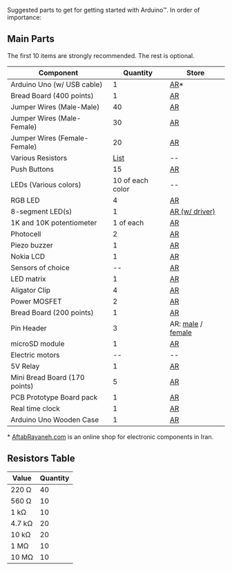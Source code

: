 Suggested parts to get for getting started with Arduino™. In order of importance:

## Main Parts

The first 10 items are strongly recommended. The rest is optional.

| Component                    | Quantity         | Store   |
| ---------------------------- | ---------------- | ------- |
| Arduino Uno (w/ USB cable)   | 1                | [AR](http://shop.aftabrayaneh.com/Arduino_Boards/ARDUINO_CH340G_UNO.htmlhttp://shop.aftabrayaneh.com/Arduino_Boards/ARDUINO_CH340G_UNO.html)* |
| Bread Board (400 points)     | 1                | [AR](http://shop.aftabrayaneh.com/Peripherals/Pcb/Breadboard_MB102.html) |
| Jumper Wires (Male-Male)     | 40               | [AR](http://shop.aftabrayaneh.com/Peripherals/Cable_Jumperwire/Wire_Dupont_MM.html) |
| Jumper Wires (Male-Female)   | 30               | [AR](http://shop.aftabrayaneh.com/Peripherals/Cable_Jumperwire/Wire_Dupont_MF.html) |
| Jumper Wires (Female-Female) | 20               | [AR](http://shop.aftabrayaneh.com/Peripherals/Cable_Jumperwire/Wire_Dupont_FF.html) |
| Various Resistors            | [List](#resistors-table)| -- |
| Push Buttons                 | 15               | [AR](http://shop.aftabrayaneh.com/Micro_Switch.html) |
| LEDs (Various colors)        | 10 of each color | -- |
| RGB LED | 4 | [AR](http://shop.aftabrayaneh.com/Electronic_Parts/LED/RGB_LED.html) |
| 8-segment LED(s) | 1 | [AR (w/ driver)](http://shop.aftabrayaneh.com/74HC59-4D_Seven_Segment.html)
| 1K and 10K potentiometer     | 1 of each | [AR](http://shop.aftabrayaneh.com/POT10K_10K_Potentiometer.html) |
| Photocell | 2 | [AR](hop.aftabrayaneh.com/Sensor_Photoresistor_5528.html) |
| Piezo buzzer | 1 | [AR](http://shop.aftabrayaneh.com/Passive_Buzzer.html) |
| Nokia LCD                    | 1                | [AR](http://shop.aftabrayaneh.com/LCD_Monitors/Displays/NOKIA_5110-W_Arduino_LCD.htmlhttp://shop.aftabrayaneh.com/LCD_Monitors/Displays/NOKIA_5110-W_Arduino_LCD.html) |
| Sensors of choice | -- | [AR](http://shop.aftabrayaneh.com/Sensors) |
| LED matrix | 1 | [AR](http://shop.aftabrayaneh.com/MAX7219_Dot_Matrix.html) |
| Aligator Clip | 4 | [AR](http://shop.aftabrayaneh.com/Peripherals/Cable_Jumperwire/Alligator_Clip_Cable.html) |
| Power MOSFET | 2 | [AR](http://shop.aftabrayaneh.com/Mosfet_Transistor_IRF520.html) |
| Bread Board (200 points)     | 1                | [AR](http://shop.aftabrayaneh.com/Peripherals/Pcb/Breadboard_MB102_Mini.html) |
| Pin Header | 3 | AR: [ male](http://shop.aftabrayaneh.com/Electronic_Parts/Electronic_Parts_Other/401_Mail_Pin_Header.html) / [female](http://shop.aftabrayaneh.com/Electronic_Parts/Electronic_Parts_Other/401_Female_Pin_Header.html) |
| microSD module | 1 | [AR](http://shop.aftabrayaneh.com/Micro_SD_TF_Card_Module_H5A2.html) |
| Electric motors | -- | -- |
| 5V Relay | 1 | [AR](http://shop.aftabrayaneh.com/2Chanel_5v_relay.html) |
| Mini Bread Board (170 points)| 5                | [AR](http://shop.aftabrayaneh.com/Peripherals/Pcb/Mini_Breadboard_SYB170.html) |
| PCB Prototype Board pack     | 1                | [AR](http://shop.aftabrayaneh.com/Peripherals/Pcb/Prototype_PCB_4Size.html) |
| Real time clock | 1 | [AR](http://shop.aftabrayaneh.com/Clock_Time_DS1307.html) |
| Arduino Uno Wooden Case      | 1                | [AR](http://shop.aftabrayaneh.com/Arduino_Boards/Arduino_UNO_Wooden_Case.html) |

\* [AftabRayaneh.com](http://aftabrayaneh.com) is an online shop for electronic components in Iran.

## Resistors Table

| Value  | Quantity |
| ------ | -------- |
| 220 Ω  | 40       |
| 560 Ω  | 10       |
| 1 kΩ   | 10       |
| 4.7 kΩ | 20       |
| 10 kΩ  | 20       |
| 1 MΩ   | 10       |
| 10 MΩ  | 10       |
